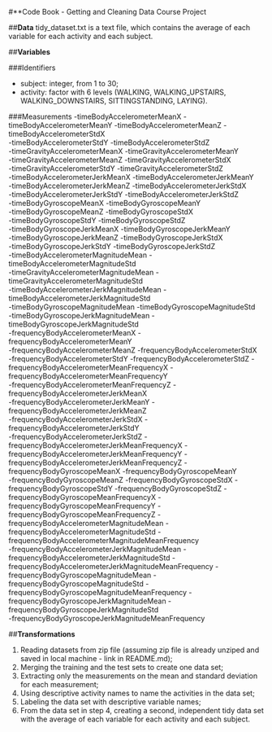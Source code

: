#**Code Book - Getting and Cleaning Data Course Project

##**Data**
tidy_dataset.txt is a text file, which contains the average of each variable for each activity and each subject.

##**Variables**

###Identifiers
- subject: integer, from 1 to 30;
- activity: factor with 6 levels (WALKING, WALKING_UPSTAIRS, WALKING_DOWNSTAIRS, SITTINGSTANDING, LAYING).

###Measurements
-timeBodyAccelerometerMeanX
-timeBodyAccelerometerMeanY
-timeBodyAccelerometerMeanZ
-timeBodyAccelerometerStdX                           
-timeBodyAccelerometerStdY
-timeBodyAccelerometerStdZ                           
-timeGravityAccelerometerMeanX
-timeGravityAccelerometerMeanY                 
-timeGravityAccelerometerMeanZ
-timeGravityAccelerometerStdX                        
-timeGravityAccelerometerStdY
-timeGravityAccelerometerStdZ                        
-timeBodyAccelerometerJerkMeanX
-timeBodyAccelerometerJerkMeanY                      
-timeBodyAccelerometerJerkMeanZ
-timeBodyAccelerometerJerkStdX                       
-timeBodyAccelerometerJerkStdY
-timeBodyAccelerometerJerkStdZ                       
-timeBodyGyroscopeMeanX
-timeBodyGyroscopeMeanY                              
-timeBodyGyroscopeMeanZ
-timeBodyGyroscopeStdX                               
-timeBodyGyroscopeStdY
-timeBodyGyroscopeStdZ                              
-timeBodyGyroscopeJerkMeanX
-timeBodyGyroscopeJerkMeanY                          
-timeBodyGyroscopeJerkMeanZ
-timeBodyGyroscopeJerkStdX                           
-timeBodyGyroscopeJerkStdY
-timeBodyGyroscopeJerkStdZ                           
-timeBodyAccelerometerMagnitudeMean
-timeBodyAccelerometerMagnitudeStd                 
-timeGravityAccelerometerMagnitudeMean
-timeGravityAccelerometerMagnitudeStd               
-timeBodyAccelerometerJerkMagnitudeMean
-timeBodyAccelerometerJerkMagnitudeStd               
-timeBodyGyroscopeMagnitudeMean
-timeBodyGyroscopeMagnitudeStd                       
-timeBodyGyroscopeJerkMagnitudeMean
-timeBodyGyroscopeJerkMagnitudeStd                   
-frequencyBodyAccelerometerMeanX
-frequencyBodyAccelerometerMeanY                     
-frequencyBodyAccelerometerMeanZ
-frequencyBodyAccelerometerStdX                      
-frequencyBodyAccelerometerStdY
-frequencyBodyAccelerometerStdZ
-frequencyBodyAccelerometerMeanFrequencyX
-frequencyBodyAccelerometerMeanFrequencyY            
-frequencyBodyAccelerometerMeanFrequencyZ
-frequencyBodyAccelerometerJerkMeanX                 
-frequencyBodyAccelerometerJerkMeanY
-frequencyBodyAccelerometerJerkMeanZ                 
-frequencyBodyAccelerometerJerkStdX
-frequencyBodyAccelerometerJerkStdY                  
-frequencyBodyAccelerometerJerkStdZ
-frequencyBodyAccelerometerJerkMeanFrequencyX
-frequencyBodyAccelerometerJerkMeanFrequencyY
-frequencyBodyAccelerometerJerkMeanFrequencyZ
-frequencyBodyGyroscopeMeanX
-frequencyBodyGyroscopeMeanY                         
-frequencyBodyGyroscopeMeanZ
-frequencyBodyGyroscopeStdX
-frequencyBodyGyroscopeStdY
-frequencyBodyGyroscopeStdZ
-frequencyBodyGyroscopeMeanFrequencyX
-frequencyBodyGyroscopeMeanFrequencyY
-frequencyBodyGyroscopeMeanFrequencyZ
-frequencyBodyAccelerometerMagnitudeMean
-frequencyBodyAccelerometerMagnitudeStd
-frequencyBodyAccelerometerMagnitudeMeanFrequency    
-frequencyBodyAccelerometerJerkMagnitudeMean
-frequencyBodyAccelerometerJerkMagnitudeStd
-frequencyBodyAccelerometerJerkMagnitudeMeanFrequency
-frequencyBodyGyroscopeMagnitudeMean
-frequencyBodyGyroscopeMagnitudeStd
-frequencyBodyGyroscopeMagnitudeMeanFrequency
-frequencyBodyGyroscopeJerkMagnitudeMean
-frequencyBodyGyroscopeJerkMagnitudeStd              
-frequencyBodyGyroscopeJerkMagnitudeMeanFrequency

##**Transformations**
1. Reading datasets from zip file (assuming zip file is already unziped and saved in local machine - link in README.md);
2. Merging the training and the test sets to create one data set;
3. Extracting only the measurements on the mean and standard deviation for each measurement;
4. Using descriptive activity names to name the activities in the data set;
5. Labeling the data set with descriptive variable names;
6. From the data set in step 4, creating a second, independent tidy data set with the average of each variable for each activity and each subject.
